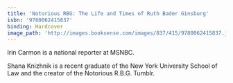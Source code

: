 ```yaml
---
title: 'Notorious RBG: The Life and Times of Ruth Bader Ginsburg'
isbn: '9780062415837'
binding: Hardcover
image_path: 'http://images.booksense.com/images/837/415/9780062415837.jpg'
---
```


Irin Carmon is a national reporter at MSNBC.

Shana Knizhnik is a recent graduate of the New York University School of Law and the creator of the Notorious R.B.G. Tumblr.